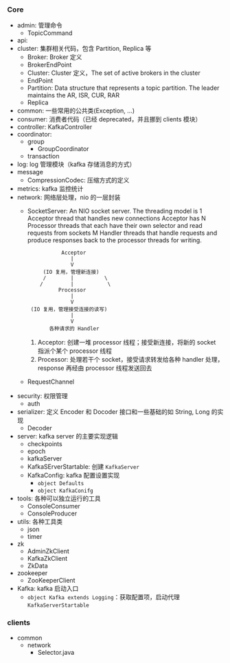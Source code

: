 ### Core

- admin: 管理命令
    - TopicCommand
- api:
- cluster: 集群相关代码，包含 Partition, Replica 等
    - Broker: Broker 定义
    - BrokerEndPoint
    - Cluster: Cluster 定义，The set of active brokers in the cluster
    - EndPoint
    - Partition: Data structure that represents a topic partition. The leader maintains the AR, ISR, CUR, RAR
    - Replica
- common: 一些常用的公共类(Exception, ...)
- consumer: 消费者代码（已经 deprecated，并且挪到 clients 模块）
- controller: KafkaController
- coordinator:
    - group
        - GroupCoordinator
    - transaction
- log: log 管理模块（kafka 存储消息的方式）
- message
    - CompressionCodec: 压缩方式的定义
- metrics: kafka 监控统计
- network: 网络层处理，nio 的一层封装
    - SocketServer: An NIO socket server. The threading model is 1 Acceptor thread that handles new connections Acceptor has N Processor threads that each have their own selector and read requests from sockets M Handler threads that handle requests and produce responses back to the processor threads for writing.

                     Acceptor
                        |
                        V
               (IO 复用，管理新连接)
               /        |          \
              /         |           \
                    Processor
                        |
                        V
           (IO 复用，管理接受连接的读写)
                        |
                        V
                 各种请求的 Handler
        1. Acceptor: 创建一堆 processor 线程；接受新连接，将新的 socket 指派个某个 processor 线程
        2. Processor: 处理若干个 socket，接受请求转发给各种 handler 处理，response 再经由 processor 线程发送回去

    - RequestChannel
- security: 权限管理
    - auth
- serializer: 定义 Encoder 和 Docoder 接口和一些基础的如 String, Long 的实现
    - Decoder
- server: kafka server 的主要实现逻辑
    - checkpoints
    - epoch
    - kafkaServer
    - KafkaSErverStartable: 创建 `KafkaServer`
    - KafkaConfig: kafka 配置设置实现
        - `object Defaults`
        - `object KafkaConifg`
- tools: 各种可以独立运行的工具
    - ConsoleConsumer
    - ConsoleProducer
- utils: 各种工具类
    - json
    - timer
- zk
    - AdminZkClient
    - KafkaZkClient
    - ZkData
- zookeeper
    - ZooKeeperClient
- Kafka: kafka 启动入口
    - `object Kafka extends Logging`：获取配置项，启动代理 `KafkaServerStartable`


### clients

- common
    - network
        - Selector.java

